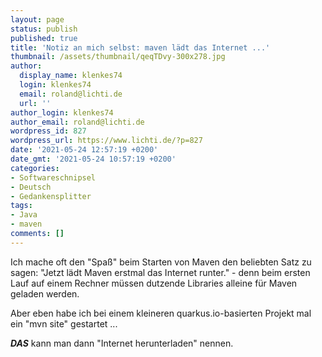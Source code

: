 ```yaml
---
layout: page
status: publish
published: true
title: 'Notiz an mich selbst: maven lädt das Internet ...'
thumbnail: /assets/thumbnail/qeqTDvy-300x278.jpg
author:
  display_name: klenkes74
  login: klenkes74
  email: roland@lichti.de
  url: ''
author_login: klenkes74
author_email: roland@lichti.de
wordpress_id: 827
wordpress_url: https://www.lichti.de/?p=827
date: '2021-05-24 12:57:19 +0200'
date_gmt: '2021-05-24 10:57:19 +0200'
categories:
- Softwareschnipsel
- Deutsch
- Gedankensplitter
tags:
- Java
- maven
comments: []
---
```

<p><!-- wp:paragraph --></p>
<p>Ich mache oft den "Spaß" beim Starten von Maven den beliebten Satz zu sagen: "Jetzt lädt Maven erstmal das Internet runter." - denn beim ersten Lauf auf einem Rechner müssen dutzende Libraries alleine für Maven geladen werden.</p>
<p><!-- /wp:paragraph --></p>
<p><!-- wp:paragraph --></p>
<p>Aber eben habe ich bei einem kleineren quarkus.io-basierten Projekt mal ein "mvn site" gestartet ...</p>
<p><!-- /wp:paragraph --></p>
<p><!-- wp:paragraph --></p>
<p><strong><em>DAS</em></strong> kann man dann "Internet herunterladen" nennen.</p>
<p><!-- /wp:paragraph --></p>
